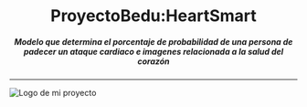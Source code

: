 <center><h1>ProyectoBedu:HeartSmart</h1></center>
<center><h5>Modelo que determina el porcentaje de probabilidad de una persona de padecer un ataque cardiaco e imagenes relacionada a la salud del corazón </h5></center>
<hr>

![Logo de mi proyecto](https://github.com/DYI-murri/ProyectoBedu/blob/main/Recursos/Fondo%20de%20pantalla%20horizontal%20collage%20de%20fotos%20saturado%20color%20marr%C3%B3n.png)

